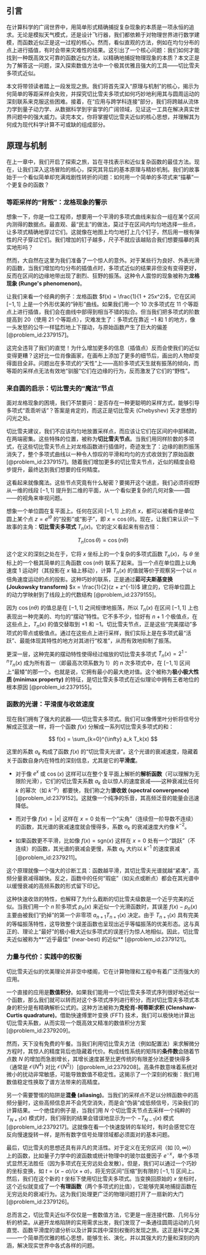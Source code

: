 ## 引言
在计算科学的广阔世界中，用简单形式精确捕捉复杂现象的本质是一项永恒的追求。无论是模拟天气模式，还是设计飞行器，我们都依赖于对物理世界进行数学建模，而函数近似正是这一过程的核心。然而，看似直观的方法，例如在均匀分布的点上进行插值，有时会带来灾难性的结果。这引出了一个核心问题：我们如何才能找到一种既高效又可靠的函数近似方法，以精确地捕捉物理现象的本质？本文正是为了解答这一问题，深入探索数值方法中一个极其优雅且强大的工具——切比雪夫多项式近似。

本文将带领读者踏上一段发现之旅。我们将首先深入“原理与机制”的核心，揭示为何简单的等距采样会失败，并探究切比雪夫多项式如何巧妙地利用其与圆周运动的深刻联系来克服这些困难。接着，在“应用与跨学科连接”部分，我们将跨越从流体力学到量子动力学、从数据科学到宇宙学的广阔领域，见证这一工具在解决真实世界问题中的强大威力。读完本文，你将掌握切比雪夫近似的核心思想，并理解其为何成为现代科学计算不可或缺的组成部分。

## 原理与机制

在上一章中，我们开启了探索之旅，旨在寻找表示和近似复杂函数的最佳方法。现在，让我们深入这场冒险的核心，探究其背后的基本原理与精妙机制。我们的故事始于一个看似简单却充满戏剧性转折的问题：如何用一个简单的多项式来“描摹”一个更复杂的函数？

### 等距采样的“背叛”：龙格现象的警示

想象一下，你是一位工程师，想要用一个平滑的多项式曲线来拟合一组在某个区间内测得的数据点。最直观、最“民主”的做法，莫过于在区间内均匀地选择一些点，让多项式精确地穿过它们。这就像在地图上均匀地打上几个钉子，然后用一根有弹性的尺子穿过它们。我们增加的钉子越多，尺子不就应该越贴合我们想要描摹的真实地形吗？

然而，大自然在这里为我们准备了一个惊人的意外。对于某些行为良好、外表光滑的函数，当我们增加均匀分布的插值点时，多项式近似的结果非但没有变得更好，反而在区间的边缘地带出现了剧烈、狂野的振荡。这种令人震惊的现象被称为**龙格现象 (Runge's phenomenon)**。

让我们来看一个经典的例子：龙格函数 $f(x) = \frac{1}{1 + 25x^2}$，它在区间 $[-1, 1]$ 上是一个外形优美的“钟形”曲线。如果我们用一个 10 次多项式在 11 个等距点上进行插值，我们会在曲线中部得到相当不错的拟合。但当我们把多项式的阶数提高到 20（使用 21 个等距点），灾难发生了：多项式在靠近 $-1$ 和 $1$ 的地方，像一头发怒的公牛一样猛烈地上下摆动，与原始函数产生了巨大的偏差 [@problem_id:2379157]。

这完全违背了我们的直觉！为什么增加更多的信息（插值点）反而会使我们的近似变得更糟？这好比一位肖像画家，在画布上添加了更多的细节后，画出的人物却变得面目全非。问题出在多项式的“天性”上——高阶多项式天生就有振荡的倾向，而等距的采样点无法有效地“驯服”它们在边缘的行为，反而激发了它们的“野性”。

### 来自圆的启示：切比雪夫的“魔法”节点

面对龙格现象的困境，我们不禁要问：是否存在一种更聪明的采样方式，能够引导多项式“乖乖听话”？答案是肯定的，而这正是切比雪夫 (Chebyshev) 天才思想的闪光之处。

切比雪夫建议，我们不应该均匀地放置采样点，而应该让它们在区间的中部稀疏，在两端密集。这些特殊的位置，被称为**切比雪夫节点**。当我们用同样阶数的多项式，在这些切比雪夫节点上对龙格函数进行插值时，奇迹发生了：边缘的剧烈振荡消失了，整个多项式曲线以一种令人惊叹的平滑和均匀的方式收敛到了原始函数 [@problem_id:2379157]。随着我们增加更多的切比雪夫节点，近似的精度会稳步提升，最终达到我们想要的任何精度。

这看起来就像魔法。这些节点究竟有什么秘密？要揭开这个谜底，我们必须将视野从一维的线段 $[-1, 1]$ 提升到二维的平面，从一个看似更复杂的几何对象——圆——的视角来审视问题。

想象一个单位圆在复平面上。任何在区间 $[-1, 1]$ 上的点 $x$，都可以被看作是单位圆上某个点 $z = e^{i\theta}$ 的“投影”或“影子”，即 $x = \cos(\theta)$。现在，让我们来认识一下故事的主角：**切比雪夫多项式** $T_n(x)$。它的定义看起来有些古怪：

$$
T_n(\cos\theta) = \cos(n\theta)
$$

这个定义的深刻之处在于，它将 $x$ 坐标上的一个复杂的多项式函数 $T_n(x)$，与 $\theta$ 坐标上的一个极其简单的三角函数 $\cos(n\theta)$ 联系了起来。当一个点在单位圆上以角速度 1 运动时（其投影在 $x$ 轴上移动），计算 $T_n(x)$ 的值就等价于观察另一个以 $n$ 倍角速度运动的点的投影。这种巧妙的联系，正是通过**茹可夫斯基变换 (Joukowsky transform)** $x = \frac{1}{2}(z + z^{-1})$ 建立的，它将单位圆上的动力学映射到了线段上的代数结构 [@problem_id:2379155]。

因为 $\cos(n\theta)$ 的值总是在 $[-1, 1]$ 之间规律地振荡，所以 $T_n(x)$ 在区间 $[-1, 1]$ 上也表现出一种完美的、均匀的“摆动”特性。它不多不少，恰好有 $n+1$ 个极值点，在这些点上，$T_n(x)$ 的值交替取到 $+1$ 和 $-1$。切比雪夫节点，正是这些“完美摆动”多项式的零点或极值点。通过在这些点上进行采样，我们实际上是在多项式最“活跃”、最能体现其特性的地方对其进行“校准”，从而有效地抑制了振荡。

更深一层，这种完美的摆动特性使得经过缩放的切比雪夫多项式 $\tilde{T}_n(x) = 2^{1-n}T_n(x)$ 成为所有首一（即最高次项系数为 1）的 $n$ 次多项式中，在 $[-1, 1]$ 区间上“最矮”的那一个。也就是说，它拥有最小的最大绝对值。这个被称为**极小极大性质 (minimax property)** 的特征，是切比雪夫多项式在近似理论中拥有王者地位的根本原因 [@problem_id:2379155]。

### 函数的光谱：平滑度与收敛速度

现在我们拥有了强大的武器——切比雪夫多项式。我们可以像傅里叶分析将信号分解成正弦波一样，将一个函数 $f(x)$ 分解成一系列切比雪夫多项式的和：

$$
f(x) = \sum_{k=0}^{\infty} a_k T_k(x)
$$

这里的系数 $a_k$ 构成了函数 $f(x)$ 的“切比雪夫光谱”。这个光谱的衰减速度，隐藏着关于函数自身内在特性的深刻信息，尤其是它的**平滑度**。

- 对于像 $e^x$ 或 $\cos(x)$ 这样可以在整个复平面上解析的**解析函数**（可以理解为无限阶光滑），它们的切比雪夫系数 $a_k$ 会以惊人的速度衰减——这种衰减比任何 $k$ 的幂次（如 $k^{-p}$）都要快，我们称之为**谱收敛 (spectral convergence)** [@problem_id:2379152]。这就像一个纯净的乐音，其高频泛音的能量会迅速降低。

- 而对于像 $f(x) = |x|$ 这样在 $x=0$ 处有一个“尖角”（连续但一阶导数不连续）的函数，其光谱的衰减速度就会慢得多，系数 $a_k$ 的衰减速度大约像 $k^{-2}$。

- 如果函数更不平滑，比如像 $f(x) = \text{sgn}(x)$ 这样在 $x=0$ 处有一个“跳跃”（不连续）的函数，其光谱的衰减会更慢，系数 $a_k$ 大约以 $k^{-1}$ 的速度衰减 [@problem_id:2379211]。

这个原理就像一个强大的诊断工具：函数越平滑，其切比雪夫光谱就越“紧凑”，高频分量衰减得越快。反之，函数中的任何“瑕疵”（如尖点或断点）都会在其光谱中以缓慢衰减的高频系数的形式留下印记。

这种快速收敛的特性，也解释了为什么截断的切比雪夫级数是一个近乎完美的近似。当我们用一个 $n$ 阶多项式 $p_n(x)$ 来近似一个光滑函数时，其误差 $f(x) - p_n(x)$ 主要由被我们“扔掉”的第一个非零项 $a_{n+1}T_{n+1}(x)$ 决定。由于 $T_{n+1}(x)$ 具有完美的等幅振荡特性，这导致整个误差函数也呈现出近乎等幅振荡的优美形态。这与真正的、理论上“最好”的极小极大近似多项式的误差行为惊人地相似。因此，切比雪夫近似被称为**“近乎最佳” (near-best) 的近似** [@problem_id:2379121]。

### 力量与代价：实践中的权衡

切比雪夫近似的优美理论并非空中楼阁，它在计算物理和工程中有着广泛而强大的应用。

一个直接的应用是**数值积分**。如果我们能用一个切比雪夫多项式序列很好地近似一个函数，那么我们就可以转而对这个多项式序列进行积分，而对切比雪夫多项式本身的积分是有精确解析公式的。这种方法被称为**克伦肖-柯蒂斯求积 (Clenshaw-Curtis quadrature)**。借助快速傅里叶变换 (FFT) 技术，我们可以极快地计算出切比雪夫系数，从而实现一个既高效又精准的数值积分方案 [@problem_id:2379209]。

然而，天下没有免费的午餐。当我们利用切比雪夫方法（例如配置法）来求解微分方程时，其惊人的精度背后也隐藏着代价。构成线性系统的矩阵的**条件数**会随着节点数 $N$ 的增加而急剧增长，其增长速度甚至比更传统的有限差分法还要快得多（通常是 $\mathcal{O}(N^4)$ 对比 $\mathcal{O}(N^2)$）[@problem_id:2379208]。高条件数意味着系统对微小的扰动非常敏感，可能导致数值不稳定性。这揭示了一个深刻的权衡：我们用数值稳定性换取了谱方法带来的高精度。

另一个需要警惕的陷阱是**混叠 (aliasing)**。当我们的采样点不足以分辨函数中的高频分量时，这些高频信息并不会凭空消失，而是会“伪装”成低频信号，污染我们的计算结果。一个绝佳的例子是，当我们用 $N$ 个切比雪夫节点去采样一个纯粹的 $T_{N+1}(x)$ 模式时，我们得到的结果会错误地显示为一个 $-T_{N-1}(x)$ 模式 [@problem_id:2379217]。这就像在看一个快速旋转的车轮时，有时会感觉它在反向慢速旋转一样，是所有数字信号处理领域都必须面对的基本问题。

最后，切比雪夫的思想还具有非凡的灵活性。对于定义在无穷区间（如 $[0, \infty)$）上的函数，比如量子力学中的波函数或统计物理中的玻尔兹曼因子 $e^{-x}$，单个多项式显然无法胜任（因为多项式在无穷远处会发散）。但是，我们可以通过一个巧妙的坐标变换，如 $t = (x-\alpha)/(x+\alpha)$，将无穷区间“压缩”到有限的 $[-1, 1]$ 区间上。然后，我们在这个新的 $t$ 坐标下使用切比雪夫多项式。当变换回原始的 $x$ 坐标时，这个近似就变成了一个**有理函数**（两个多项式的比值），它能够完美地捕捉函数在无穷远处的衰减行为。这为我们处理更广泛的物理问题打开了一扇新的大门 [@problem_id:2379126]。

总而言之，切比雪夫近似不仅仅是一套数值方法，它更是一座连接代数、几何与分析的桥梁。从避开龙格陷阱的实用需求出发，我们发现了一条通往圆周运动的几何直觉、函数平滑度的谱分析以及计算实践中深刻权衡的发现之旅。这正是科学之美——一个简单而优雅的核心思想，能够生长、演化，并以其强大的力量和深刻的内涵，解决现实世界中各式各样的问题。